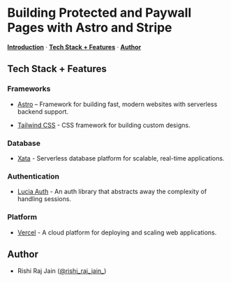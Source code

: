 <!-- ![](https://raw.githubusercontent.com/xataio/mdx-blog/main/images/rag-sveltekit-xata/rag-sveltekit-xata-illustration.jpeg) -->

# Building Protected and Paywall Pages with Astro and Stripe

<p>
  <a href="#introduction"><strong>Introduction</strong></a> ·
  <a href="#tech-stack--features"><strong>Tech Stack + Features</strong></a> ·
  <a href="#author"><strong>Author</strong></a>
</p>

<!-- ## Introduction

Learn how to create a Retrieval-Augmented Generation Chatbot using Xata, SvelteKit, LiteLLM, TailwindCSS and Vercel. -->

## Tech Stack + Features

### Frameworks

- [Astro](https://astro.build/) – Framework for building fast, modern websites with serverless backend support.

- [Tailwind CSS](https://tailwindcss.com) - CSS framework for building custom designs.

### Database

- [Xata](https://xata.io) - Serverless database platform for scalable, real-time applications.

### Authentication

- [Lucia Auth](https://lucia-auth.com) - An auth library that abstracts away the complexity of handling sessions.

### Platform

- [Vercel](https://vercel.com) - A cloud platform for deploying and scaling web applications.

## Author

- Rishi Raj Jain ([@rishi_raj_jain_](https://twitter.com/rishi_raj_jain_))
